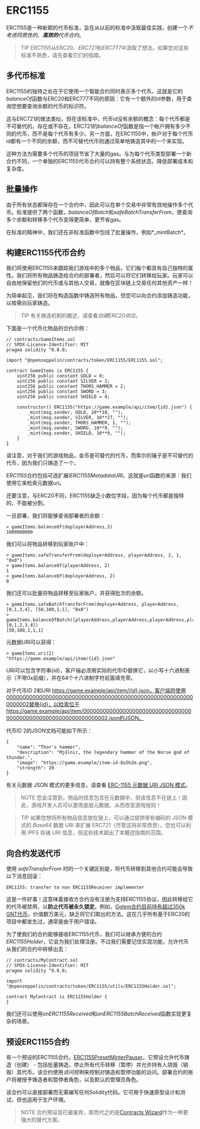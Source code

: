 # ERC1155
ERC1155是一种新颖的代币标准，旨在从以前的标准中汲取最佳实践，创建一个*不考虑同质性的*、***高效的****代币合约*。

> TIP
ERC1155从ERC20、*ERC721*和*ERC777*中汲取了想法。如果您对这些标准不熟悉，请先查看它们的指南。

## 多代币标准
ERC1155的独特之处在于它使用一个智能合约同时表示多个代币。这就是它的*balanceOf*函数与ERC20和ERC777不同的原因：它有一个额外的id参数，用于查询您想要查询余额的代币的标识符。

这与ERC721的做法类似，但在该标准中，代币id没有余额的概念：每个代币都是不可替代的，存在或不存在。ERC721的*balanceOf*函数是指一个帐户拥有多少不同的代币，而不是每个代币有多少。另一方面，在ERC1155中，帐户对于每个代币id都有一个不同的余额，而不可替代代币则通过简单地铸造其中的一个来实现。

这种方法为需要多个代币的项目节省了大量的gas。与为每个代币类型部署一个新合约不同，一个单独的ERC1155代币合约可以持有整个系统状态，降低部署成本和复杂度。

## 批量操作
由于所有状态都保存在一个合约中，因此可以在单个交易中非常有效地操作多个代币。标准提供了两个函数，*balanceOfBatch*和*safeBatchTransferFrom*，使查询多个余额和转移多个代币变得更简单、更节省gas。

在标准的精神中，我们还在非标准函数中包括了批量操作，例如*_mintBatch*。

## 构建ERC1155代币合约
我们将使用ERC1155来跟踪我们游戏中的多个物品，它们每个都具有自己独特的属性。我们将所有物品铸造给合约的部署者，然后可以将它们转移给玩家。玩家可以自由地保留他们的代币或与其他人交易，就像在区块链上交易任何其他资产一样！

为简单起见，我们将在构造函数中铸造所有物品，但您可以向合约添加铸造功能，以按需向玩家铸造。

> TIP
有关铸造机制的概述，请查看*创建ERC20供应*。

下面是一个代币化物品的合约示例：
```
// contracts/GameItems.sol
// SPDX-License-Identifier: MIT
pragma solidity ^0.8.0;

import "@openzeppelin/contracts/token/ERC1155/ERC1155.sol";

contract GameItems is ERC1155 {
    uint256 public constant GOLD = 0;
    uint256 public constant SILVER = 1;
    uint256 public constant THORS_HAMMER = 2;
    uint256 public constant SWORD = 3;
    uint256 public constant SHIELD = 4;

    constructor() ERC1155("https://game.example/api/item/{id}.json") {
        _mint(msg.sender, GOLD, 10**18, "");
        _mint(msg.sender, SILVER, 10**27, "");
        _mint(msg.sender, THORS_HAMMER, 1, "");
        _mint(msg.sender, SWORD, 10**9, "");
        _mint(msg.sender, SHIELD, 10**9, "");
    }
}
```
请注意，对于我们的游戏物品，金币是可替代的代币，而索尔的锤子是不可替代的代币，因为我们只铸造了一个。

*ERC1155*合约包括可选扩展*IERC1155MetadataURI*。这就是*uri*函数的来源：我们使用它来检索元数据uri。

还要注意，与ERC20不同，ERC1155缺乏小数位字段，因为每个代币都是独特的，不能被分割。

一旦部署，我们将能够查询部署者的余额：
```
> gameItems.balanceOf(deployerAddress,3)
1000000000
```

我们可以将物品转移到玩家账户中：
```
> gameItems.safeTransferFrom(deployerAddress, playerAddress, 2, 1, "0x0")
> gameItems.balanceOf(playerAddress, 2)
1
> gameItems.balanceOf(deployerAddress, 2)
0
```

我们还可以批量将物品转移至玩家账户，并获得批次的余额。
```
> gameItems.safeBatchTransferFrom(deployerAddress, playerAddress, [0,1,3,4], [50,100,1,1], "0x0")
> gameItems.balanceOfBatch([playerAddress,playerAddress,playerAddress,playerAddress,playerAddress], [0,1,2,3,4])
[50,100,1,1,1]
```
元数据URI可以获得：
```
> gameItems.uri(2)
"https://game.example/api/item/{id}.json"
```

URI可以包含字符串{id}，客户端必须用实际的代币ID替换它，以小写十六进制表示（不带0x前缀），并在64个十六进制字符前面填充零。

对于代币ID 2和URI https://game.example/api/item/{id}.json，客户端将使用0000000000000000000000000000000000000000000000000000000000000002替换{id}，以检索位于https://game.example/api/item/0000000000000000000000000000000000000000000000000000000000000002.json的JSON。

代币ID 2的JSON文档可能如下所示：
```
{
    "name": "Thor's hammer",
    "description": "Mjölnir, the legendary hammer of the Norse god of thunder.",
    "image": "https://game.example/item-id-8u5h2m.png",
    "strength": 20
}
```
有关元数据 JSON 模式的更多信息，请查看 [ERC-1155 元数据 URI JSON 模式](https://github.com/ethereum/EIPs/blob/master/EIPS/eip-1155.md#erc-1155-metadata-uri-json-schema)。

> NOTE
您会注意到，物品的信息包含在元数据中，但该信息不在链上！因此，游戏开发人员可以更改底层元数据，从而改变游戏规则！

> TIP
如果您想将所有物品信息放在链上，可以通过提供带有编码的 JSON 模式的 *Base64* 数据 URI 来扩展 ERC721（尽管这将非常昂贵）。您也可以利用 IPFS 存储 URI 信息，但这些技术超出了本概述指南的范围。

## 向合约发送代币
使用 *safeTransferFrom* 时的一个关键区别是，将代币转移到其他合约可能会导致以下消息回滚：
```
ERC1155: transfer to non ERC1155Receiver implementer
```
这是一件好事！这意味着接收方合约没有注册为支持ERC1155协议，因此转移给它的代币被禁用，以**防止代币被永久锁定**。例如，[Golem合约目前持有超过350k GNT代币](https://etherscan.io/token/0xa74476443119A942dE498590Fe1f2454d7D4aC0d?a=0xa74476443119A942dE498590Fe1f2454d7D4aC0d)，价值数万美元，缺乏将它们取出的方法。这在几乎所有基于ERC20的项目中都发生过，通常是由于用户错误。

为了使我们的合约能够接收ERC1155代币，我们可以继承方便的合约*ERC1155Holder*，它会为我们处理注册。不过我们需要记住实现功能，允许代币从我们的合约中转移出去：
```
// contracts/MyContract.sol
// SPDX-License-Identifier: MIT
pragma solidity ^0.8.0;

import "@openzeppelin/contracts/token/ERC1155/utils/ERC1155Holder.sol";

contract MyContract is ERC1155Holder {
}
```
我们还可以使用*onERC1155Received*和*onERC1155BatchReceived*函数实现更复杂的场景。

## 预设ERC1155合约
有一个预设的ERC1155合约，[ERC1155PresetMinterPauser](https://github.com/OpenZeppelin/openzeppelin-contracts/blob/release-v4.7/contracts/token/ERC1155/presets/ERC1155PresetMinterPauser.sol)。它预设允许代币铸造（创建） - 包括批量铸造，停止所有代币转移（暂停）并允许持有人烧毁（销毁）其代币。该合约使用*访问控制*来控制对铸造和暂停功能的访问。部署合约的账户将被授予铸造者和暂停者角色，以及默认的管理员角色。

该合约可以直接部署而无需编写任何Solidity代码。它可用于快速原型设计和测试，但也适用于生产环境。

> NOTE
合约预设现已被废弃，取而代之的是[Contracts Wizard](https://wizard.openzeppelin.com/)作为一种更强大的替代方案。